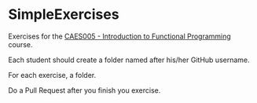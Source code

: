 # SimpleExercises

Exercises for the 
[CAES005 - Introduction to Functional Programming](https://github.com/adolfont/caes005-introduction-to-functional-programming) course.

Each student should create a folder named after his/her GitHub username.

For each exercise, a folder.

Do a Pull Request after you finish you exercise.

